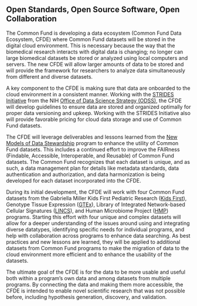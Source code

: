 ## Open Standards, Open Source Software, Open Collaboration
The Common Fund is developing a data ecosystem (Common Fund Data Ecosystem, CFDE) where Common Fund datasets will be stored in the digital cloud environment. This is necessary because the way that the biomedical research interacts with digital data is changing; no longer can large biomedical datasets be stored or analyzed using local computers and servers. The new CFDE will allow larger amounts of data to be stored and will provide the framework for researchers to analyze data simultaneously from different and diverse datasets.  
  
A key component to the CFDE is making sure that data are onboarded to the cloud environment in a consistent manner. Working with the [STRIDES Initiative](https://datascience.nih.gov/strides) from the NIH [Office of Data Science Strategy (ODSS)](https://datascience.nih.gov/), the CFDE will develop guidelines to ensure data are stored and organized optimally for proper data versioning and upkeep. Working with the STRIDES Initiative also will provide favorable pricing for cloud data storage and use of Common Fund datasets.  
  
The CFDE will leverage deliverables and lessons learned from the [New Models of Data Stewardship](https://commonfund.nih.gov/data) program to enhance the utility of Common Fund datasets. This includes a continued effort to improve the FAIRness (Findable, Accessible, Interoperable, and Reusable) of Common Fund datasets. The Common Fund recognizes that each dataset is unique, and as such, a data management plan for details like metadata standards, data authentication and authorization, and data harmonization is being developed for each dataset incorporated into the CFDE.  
  
During its initial development, the CFDE will work with four Common Fund datasets from the Gabriella Miller Kids First Pediatric Research ([Kids First](https://commonfund.nih.gov/KidsFirst)), Genotype Tissue Expression ([GTEx](https://commonfund.nih.gov/GTEx)), Library of Integrated Network-based Cellular Signatures ([LINCS](https://commonfund.nih.gov/LINCS)), and Human Microbiome Project ([HMP](https://commonfund.nih.gov/hmp)) programs. Starting this effort with four unique and complex datasets will allow for a deeper understanding of the issues around using and integrating diverse datatypes, identifying specific needs for individual programs, and help with collaboration across programs to enhance data searching. As best practices and new lessons are learned, they will be applied to additional datasets from Common Fund programs to make the migration of data to the cloud environment more efficient and to enhance the usability of the datasets.  
  
The ultimate goal of the CFDE is for the data to be more usable and useful both within a program’s own data and among datasets from multiple programs. By connecting the data and making them more accessible, the CFDE is intended to enable novel scientific research that was not possible before, including hypothesis generation, discovery, and validation.
